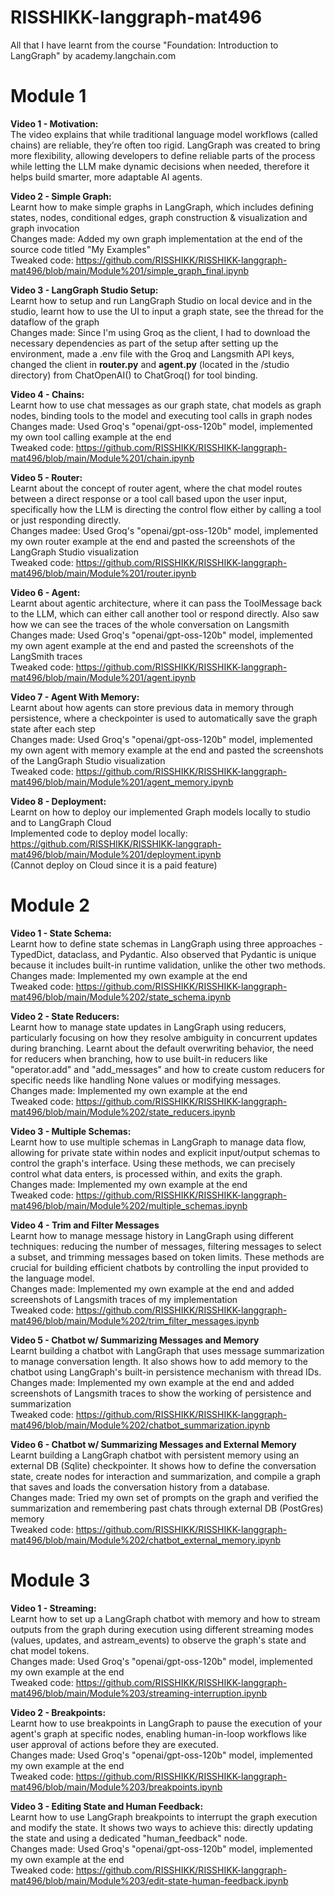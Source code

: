 # RISSHIKK-langgraph-mat496
All that I have learnt from the course "Foundation: Introduction to LangGraph" by academy.langchain.com

# Module 1

**Video 1 - Motivation:**  
    The video explains that while traditional language model workflows (called chains) are reliable, they’re often too rigid. LangGraph was created to bring more flexibility, allowing developers to define reliable parts of the process while letting the LLM make dynamic decisions when needed, therefore it helps build smarter, more adaptable AI agents.  

**Video 2 - Simple Graph:**  
    Learnt how to make simple graphs in LangGraph, which includes defining states, nodes, conditional edges, graph construction & visualization and graph invocation  
    Changes made: Added my own graph implementation at the end of the source code titled "My Examples"  
    Tweaked code: https://github.com/RISSHIKK/RISSHIKK-langgraph-mat496/blob/main/Module%201/simple_graph_final.ipynb  

**Video 3 - LangGraph Studio Setup:**  
    Learnt how to setup and run LangGraph Studio on local device and in the studio, learnt how to use the UI to input a graph state, see the thread for the dataflow of the graph  
    Changes made: Since I'm using Groq as the client, I had to download the necessary dependencies as part of the setup after setting up the environment, made a .env file with the Groq and Langsmith API keys, changed the client in **router.py** and **agent.py** (located in the /studio directory) from ChatOpenAI() to ChatGroq() for tool binding.  

**Video 4 - Chains:**  
    Learnt how to use chat messages as our graph state, chat models as graph nodes, binding tools to the model and executing tool calls in graph nodes  
    Changes made: Used Groq's "openai/gpt-oss-120b" model, implemented my own tool calling example at the end  
    Tweaked code: https://github.com/RISSHIKK/RISSHIKK-langgraph-mat496/blob/main/Module%201/chain.ipynb  

**Video 5 - Router:**  
    Learnt about the concept of router agent, where the chat model routes between a direct response or a tool call based upon the user input, specifically how the LLM is directing the control flow either by calling a tool or just responding directly.  
    Changes madee: Used Groq's "openai/gpt-oss-120b" model, implemented my own router example at the end and pasted the screenshots of the LangGraph Studio visualization  
    Tweaked code: https://github.com/RISSHIKK/RISSHIKK-langgraph-mat496/blob/main/Module%201/router.ipynb  

**Video 6 - Agent:**  
    Learnt about agentic architecture, where it can pass the ToolMessage back to the LLM, which can either call another tool or respond directly. Also saw how we can see the traces of the whole conversation on Langsmith  
    Changes made: Used Groq's "openai/gpt-oss-120b" model, implemented my own agent example at the end and pasted the screenshots of the LangSmith traces  
    Tweaked code: https://github.com/RISSHIKK/RISSHIKK-langgraph-mat496/blob/main/Module%201/agent.ipynb  

**Video 7 - Agent With Memory:**  
    Learnt about how agents can store previous data in memory through persistence, where a checkpointer is used to automatically save the graph state after each step  
    Changes made: Used Groq's "openai/gpt-oss-120b" model, implemented my own agent with memory example at the end and pasted the screenshots of the LangGraph Studio visualization  
    Tweaked code: https://github.com/RISSHIKK/RISSHIKK-langgraph-mat496/blob/main/Module%201/agent_memory.ipynb  

**Video 8 - Deployment:**  
    Learnt on how to deploy our implemented Graph models locally to studio and to LangGraph Cloud  
    Implemented code to deploy model locally: https://github.com/RISSHIKK/RISSHIKK-langgraph-mat496/blob/main/Module%201/deployment.ipynb  
    (Cannot deploy on Cloud since it is a paid feature)  

# Module 2

**Video 1 - State Schema:**  
    Learnt how to define state schemas in LangGraph using three approaches - TypedDict, dataclass, and Pydantic. Also observed that Pydantic is unique because it includes built-in runtime validation, unlike the other two methods.  
    Changes made: Implemented my own example at the end  
    Tweaked code: https://github.com/RISSHIKK/RISSHIKK-langgraph-mat496/blob/main/Module%202/state_schema.ipynb  

**Video 2 - State Reducers:**  
    Learnt how to manage state updates in LangGraph using reducers, particularly focusing on how they resolve ambiguity in concurrent updates during branching. Learnt about the default overwriting behavior, the need for reducers when branching, how to use built-in reducers like "operator.add" and "add_messages" and how to create custom reducers for specific needs like handling None values or modifying messages.  
    Changes made: Implemented my own example at the end  
    Tweaked code: https://github.com/RISSHIKK/RISSHIKK-langgraph-mat496/blob/main/Module%202/state_reducers.ipynb  

**Video 3 - Multiple Schemas:**  
    Learnt how to use multiple schemas in LangGraph to manage data flow, allowing for private state within nodes and explicit input/output schemas to control the graph's interface. Using these methods, we can precisely control what data enters, is processed within, and exits the graph.  
    Changes made: Implemented my own example at the end  
    Tweaked code: https://github.com/RISSHIKK/RISSHIKK-langgraph-mat496/blob/main/Module%202/multiple_schemas.ipynb  
    
**Video 4 - Trim and Filter Messages**  
    Learnt how to manage message history in LangGraph using different techniques: reducing the number of messages, filtering messages to select a subset, and trimming messages based on token limits. These methods are crucial for building efficient chatbots by controlling the input provided to the language model.  
    Changes made: Implemented my own example at the end and added screenshots of Langsmith traces of my implementation  
    Tweaked code: https://github.com/RISSHIKK/RISSHIKK-langgraph-mat496/blob/main/Module%202/trim_filter_messages.ipynb  
    
**Video 5 - Chatbot w/ Summarizing Messages and Memory**  
    Learnt building a chatbot with LangGraph that uses message summarization to manage conversation length. It also shows how to add memory to the chatbot using LangGraph's built-in persistence mechanism with thread IDs.  
    Changes made: Implemented my own example at the end and added screenshots of Langsmith traces to show the working of persistence and summarization  
    Tweaked code: https://github.com/RISSHIKK/RISSHIKK-langgraph-mat496/blob/main/Module%202/chatbot_summarization.ipynb  

**Video 6 - Chatbot w/ Summarizing Messages and External Memory**  
    Learnt building a LangGraph chatbot with persistent memory using an external DB (Sqlite) checkpointer. It shows how to define the conversation state, create nodes for interaction and summarization, and compile a graph that saves and loads the conversation history from a database.  
    Changes made: Tried my own set of prompts on the graph and verified the summarization and remembering past chats through external DB (PostGres) memory  
    Tweaked code: https://github.com/RISSHIKK/RISSHIKK-langgraph-mat496/blob/main/Module%202/chatbot_external_memory.ipynb  

# Module 3

**Video 1 - Streaming:**  
    Learnt how to set up a LangGraph chatbot with memory and how to stream outputs from the graph during execution using different streaming modes (values, updates, and astream_events) to observe the graph's state and chat model tokens.  
    Changes made: Used Groq's "openai/gpt-oss-120b" model, implemented my own example at the end  
    Tweaked code: https://github.com/RISSHIKK/RISSHIKK-langgraph-mat496/blob/main/Module%203/streaming-interruption.ipynb  

**Video 2 - Breakpoints:**  
    Learnt how to use breakpoints in LangGraph to pause the execution of your agent's graph at specific nodes, enabling human-in-loop workflows like user approval of actions before they are executed.  
    Changes made: Used Groq's "openai/gpt-oss-120b" model, implemented my own example at the end  
    Tweaked code: https://github.com/RISSHIKK/RISSHIKK-langgraph-mat496/blob/main/Module%203/breakpoints.ipynb  
    
**Video 3 - Editing State and Human Feedback:**  
    Learnt how to use LangGraph breakpoints to interrupt the graph execution and modify the state. It shows two ways to achieve this: directly updating the state and using a dedicated "human_feedback" node.  
    Changes made: Used Groq's "openai/gpt-oss-120b" model, implemented my own example at the end  
    Tweaked code: https://github.com/RISSHIKK/RISSHIKK-langgraph-mat496/blob/main/Module%203/edit-state-human-feedback.ipynb  
